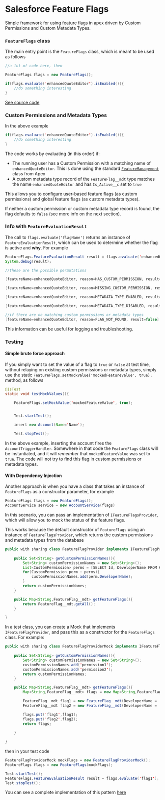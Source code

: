 # Salesforce Feature Flags

Simple framework for using feature flags in apex driven by Custom Permissions and Custom Metadata Types. 

### `FeatureFlags` class

The main entry point is the `FeatureFlags` class, which is meant to be used as follows

```java
//a lot of code here, then

FeatureFlags flags = new FeatureFlags();

if(flags.evaluate('enhancedQuoteEditor').isEnabled()){
    //do something interesting
}
```

[See source code](https://github.com/pgonzaleznetwork/salesforce-feature-flags/blob/main/force-app/main/default/classes/FeatureFlags.cls)

### Custom Permissions and Metadata Types

In the above example

```java
if(flags.evaluate('enhancedQuoteEditor').isEnabled()){
    //do something interesting
}
```

The code works by evaluating (in this order) if:

- The running user has a Custom Permission with a matching name of `enhancedQuoteEditor`. This is done using the standard [`FeatureManagement`](https://developer.salesforce.com/docs/atlas.en-us.apexref.meta/apexref/apex_class_System_FeatureManagement.htm#apex_System_FeatureManagement_checkPermission) class from Apex
- A custom metadata type record of the `FeatureFlag__mdt` type matches the name `enhancedQuoteEditor` and has `Is_Active__c` set to `true`

This allows you to configure user-based feature flags (as custom permissions) and global feature flags (as custom metadata types).

If neither a custom permission or custom metadata type record is found, the flag defaults to `false` (see more info on the next section).

### Info with `FeatureEvaluationResult`

The call to `flags.evaluate('flagName')` returns an instance of `FeatureEvaluationResult`, which can be used to determine whether the flag is active and **why**. For example

```java
FeatureFlags.FeatureEvaluationResult result = flags.evaluate('enhancedQuoteEditor');
System.debug(result);

//these are the possible permutations

[featureName=enhancedQuoteEditor, reason=HAS_CUSTOM_PERMISSION, result=true]

[featureName=enhancedQuoteEditor, reason=MISSING_CUSTOM_PERMISSION, result=false]

[featureName=enhancedQuoteEditor, reason=METADATA_TYPE_ENABLED, result=true]

[featureName=enhancedQuoteEditor, reason=METADATA_TYPE_DISABLED, result=false]

//if there are no matching custom permissions or metadata types
[featureName=enhancedQuoteEditor, reason=FLAG_NOT_FOUND, result=false]
```

This information can be useful for logging and troubleshooting. 

### Testing

#### Simple brute force approach

If you simply want to set the value of a flag to `true` or `false` at test time, without relaying on existing custom permissions or metadata types, simply use the static `FeatureFlags.setMockValue('mockedFeatureValue', true);` method, as follows

```java
@IsTest 
static void testMockValues(){

    FeatureFlags.setMockValue('mockedFeatureValue', true);


    Test.startTest();

    insert new Account(Name='Name');

    Test.stopTest();
```

In the above example, inserting the account fires the `AccountTriggerHandler`. Somewhere in that code the `FeatureFlags` class will be instantiated, and it will *remember* that `mockedFeatureValue` was set to `true`. The code will not try to find this flag in custom permissions or metadata types. 

#### With Dependency Injection

Another approach is when you have a class that takes an instance of `FeatureFlags` as a constructor parameter, for example

```java
FeatureFlags flags = new FeatureFlags();
AccountService service = new AccountService(flags)
```

In this scenario, you can pass an implementation of `IFeatureFlagsProvider`, which will allow you to mock the status of the feature flags.

This works because the default constructor of `FeatureFlags` using an instance of `FeatureFlagsProvider`, which returns the custom permissions and metadata types from the database

```java
public with sharing class FeatureFlagProvider implements IFeatureFlagProvider {
    
    public Set<String> getCustomPermissionNames(){
        Set<String> customPermissionNames = new Set<String>();
        List<CustomPermission> perms = [SELECT Id, DeveloperName FROM CustomPermission];
        for(CustomPermission perm : perms){
            customPermissionNames.add(perm.DeveloperName);
        }
        return customPermissionNames;
    }

    public Map<String,FeatureFlag__mdt> getFeatureFlags(){
        return FeatureFlag__mdt.getAll();
    }

}
```

In a test class, you can create a Mock that implements `IFeatureFlagProvider`, and pass this as a constructor for the `FeatureFlags` class. For example:

```java
public with sharing class FeatureFlagProviderMock implements IFeatureFlagProvider {
    
    public Set<String> getCustomPermissionNames(){
        Set<String> customPermissionNames = new Set<String>();
        customPermissionNames.add('permission1');
        customPermissionNames.add('permission2');
        return customPermissionNames;
    }

    public Map<String,FeatureFlag__mdt> getFeatureFlags(){
        Map<String,FeatureFlag__mdt> flags = new Map<String,FeatureFlag__mdt>();

        FeatureFlag__mdt flag1 = new FeatureFlag__mdt(DeveloperName = 'flag1', Is_Active__c = true);
        FeatureFlag__mdt flag2 = new FeatureFlag__mdt(DeveloperName = 'flag2', Is_Active__c = false);

        flags.put('flag1',flag1);
        flags.put('flag2',flag2);
        return flags;
        
    }

}
```

then in your test code

```java
FeatureFlagProviderMock mockFlags = new FeatureFlagProviderMock();
FeatureFlags flags = new FeatureFlags(mockFlags);

Test.startTest();
FeatureFlags.FeatureEvaluationResult result = flags.evaluate('flag1');
Test.stopTest();
```
You can see a complete implementation of this pattern [here](https://github.com/pgonzaleznetwork/salesforce-feature-flags/blob/main/force-app/main/default/classes/FeatureFlagsTests.cls)
